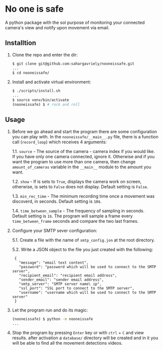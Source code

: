 # No one is safe

A python package with the sol purpose of monitoring your connected camera's view and notify upon movement via email.

## Installtion

1. Clone the repo and enter the dir:

    ```sh
    $ git clone git@github.com:sahargavriely/nooneissafe.git
    ...
    $ cd nooneissafe/
    ```

2. Install and activate virtual environment:

    ```sh
    $ ./scripts/install.sh
    ...
    $ source venv/bin/activate
    (nooneissafe) $ # rock and roll
    ```

## Usage

1. Before we go ahead and start the program there are some configuration you can play with.
   In the `nooneissafe/__main__.py` file, there is a function call (`record_loop`) which receives 4 arguments:

    1.1. `source` - The source of the camera - camera index if you would like. If you have only one camera connected, ignore it. Otherwise and if you want the program to use more than one camera, then change `amount_of_cameras` variable in the `__main__` module to the amount you want.

    1.2. `show` - If is sets to `True`, displays the camera work on screen, otherwise, is sets to `False` does not display. Default setting is `False`.

    1.3. `min_rec_time` - The minimum recording time once a movement was discoverd, in seconds. Default setting is `10`s.

    1.4. `time_between_sample` - The frequency of sampling in seconds. Default setting is `1`s. The program will sample a frame every `time_between_frame` seconds and compare the two last frames.

5. Configure your SMTP sever configuration:

    5.1. Create a file with the name of `smtp_config.jon` at the root directory.

    5.2. Write a JSON object to the file you just created with the following:

        {
          "message": "email text content",
          "password": "password which will be used to connect to the SMTP server",
          "recipient_email": "recipient email address",
          "sender_email": "sender email address",
          "smtp_server": "SMTP server name\ ip",
          "ssl_port": "SSL port to connect to the SMTP server",
          "username": "username which will be used to connect to the SMTP server"
        }

4. Let the program run and do its magic:

    ```sh
    (nooneissafe) $ python -m nooneissafe
    ...
    ```

5. Stop the program by pressing `Enter` key or with `ctrl` + `C` and view results. after activation a `database/` directory will be created and in it you will be able to find all the movement detections videos.
